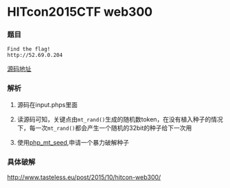 # HITcon2015CTF web300
### 题目
```
Find the flag!
http://52.69.0.204
```
[源码地址](https://gitcafe.com/JJjie/JJjie/tree/gitcafe-pages/ctfcode/hitcon2015/web300)

### 解析
1. 源码在input.phps里面

2. 读源码可知，关键点由`mt_rand()`生成的随机数token，在没有植入种子的情况下，每一次`mt_rand()`都会产生一个随机的32bit的种子给下一次用

3. 使用[php_mt_seed](http://www.openwall.com/php_mt_seed/),申请一个暴力破解种子

### 具体破解

http://www.tasteless.eu/post/2015/10/hitcon-web300/
